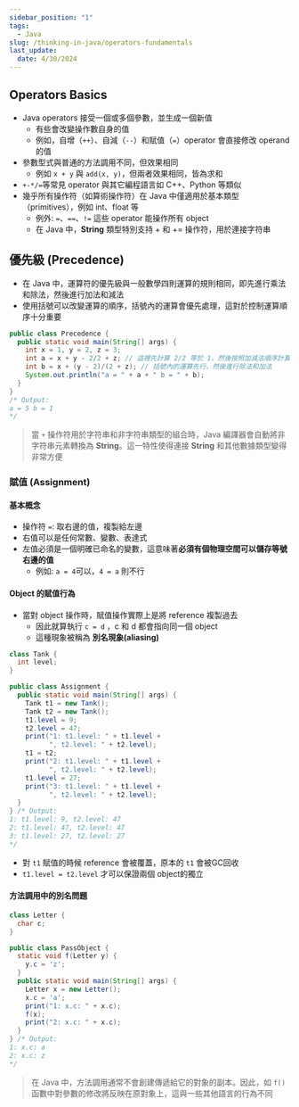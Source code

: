 ```yaml
---
sidebar_position: "1"
tags:
  - Java
slug: /thinking-in-java/operators-fundamentals
last_update:
  date: 4/30/2024
---
```


## Operators Basics

- Java operators 接受一個或多個參數，並生成一個新值
    - 有些會改變操作數自身的值
    - 例如，自增（`++`）、自減（`--`）和賦值（`=`）operator 會直接修改 operand 的值
- 參數型式與普通的方法調用不同，但效果相同
	- 例如 `x + y` 與 `add(x, y)`，但兩者效果相同，皆為求和
- `+-*/=`等常見 operator 與其它編程語言如 C++、Python 等類似
- 幾乎所有操作符（如算術操作符）在 Java 中僅適用於基本類型（primitives），例如 int、float 等
    - 例外: `=`、`==`、`!=` 這些 operator 能操作所有 object
    - 在 Java 中，**String** 類型特別支持 + 和 += 操作符，用於連接字符串
## 優先級 (Precedence)

- 在 Java 中，運算符的優先級與一般數學四則運算的規則相同，即先進行乘法和除法，然後進行加法和減法
- 使用括號可以改變運算的順序，括號內的運算會優先處理，這對於控制運算順序十分重要

```java
public class Precedence {
  public static void main(String[] args) {
    int x = 1, y = 2, z = 3;
    int a = x + y - 2/2 + z; // 這裡先計算 2/2 等於 1，然後按照加減法順序計算其餘部分
    int b = x + (y - 2)/(2 + z); // 括號內的運算先行，然後進行除法和加法
    System.out.println("a = " + a + " b = " + b);
  }
}
/* Output:
a = 5 b = 1
*/
```
> 當 `+` 操作符用於字符串和非字符串類型的組合時，Java 編譯器會自動將非字符串元素轉換為 **String**。這一特性使得連接 **String** 和其他數據類型變得非常方便

### 賦值 (Assignment)

#### 基本概念
- 操作符 `=`: 取右邊的值，複製給左邊
- 右值可以是任何常數、變數、表達式
- 左值必須是一個明確已命名的變數，這意味著**必須有個物理空間可以儲存等號右邊的值**
	- 例如: `a = 4`可以，`4 = a` 則不行

#### Object 的賦值行為
- 當對 object 操作時，賦值操作實際上是將 reference 複製過去
	- 因此就算執行 `c = d` ，c 和 d 都會指向同一個 object
	- 這種現象被稱為 **別名現象(aliasing)**

```java
class Tank {
  int level;
}	

public class Assignment {
  public static void main(String[] args) {
    Tank t1 = new Tank();
    Tank t2 = new Tank();
    t1.level = 9;
    t2.level = 47;
    print("1: t1.level: " + t1.level +
          ", t2.level: " + t2.level);
    t1 = t2;
    print("2: t1.level: " + t1.level +
          ", t2.level: " + t2.level);
    t1.level = 27;
    print("3: t1.level: " + t1.level +
          ", t2.level: " + t2.level);
  }
} /* Output:
1: t1.level: 9, t2.level: 47
2: t1.level: 47, t2.level: 47
3: t1.level: 27, t2.level: 27
*/
```
- 對 `t1` 賦值的時候 reference 會被覆蓋，原本的 `t1` 會被GC回收
- `t1.level = t2.level` 才可以保證兩個 object的獨立
#### 方法調用中的別名問題

```java
class Letter {
  char c;
}

public class PassObject {
  static void f(Letter y) {
    y.c = 'z';
  }
  public static void main(String[] args) {
    Letter x = new Letter();
    x.c = 'a';
    print("1: x.c: " + x.c);
    f(x);
    print("2: x.c: " + x.c);
  }
} /* Output:
1: x.c: a
2: x.c: z
*/
```

> 在 Java 中，方法調用通常不會創建傳遞給它的對象的副本。因此，如 `f()` 函數中對參數的修改將反映在原對象上，這與一些其他語言的行為不同